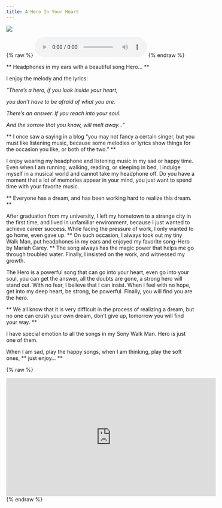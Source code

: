 ```yaml
---
title: A Hero In Your Heart
---
```


![](https://68.media.tumblr.com/b558339bf2e8a74548075bb4ac55bd47/tumblr_inline_oqdwxuhPEC1um1hre_540.jpg)


{% raw %}
<audio id="audio-player" src="https://res.cloudinary.com/gmagonshare/video/upload/v1496219822/Hero_-_Mariah_Carey_Lyrics_ahqwdi.mp3" type="audio/mp3" controls="controls" autoplay="autoplay"></audio>
{% endraw %}

** Headphones in my ears with a beautiful song Hero… **

I enjoy the melody and the lyrics:

*“There’s a hero, if you look inside your heart,*

*you don’t have to be afraid of what you are.*

*There’s an answer. If you reach into your soul.*

*And the sorrow that you know, will melt away…"*

** I once saw a saying in a blog “you may not fancy a certain singer, but you must like listening music, because some melodies or lyrics show things for the occasion you like, or both of the two.” **

I enjoy wearing my headphone and listening music in my sad or happy time. Even when I am running, walking, reading, or sleeping in bed, I indulge myself in a musical world and cannot take my headphone off. Do you have a moment that a lot of memories appear in your mind, you just want to spend time with your favorite music.

** Everyone has a dream, and has been working hard to realize this dream. **

After graduation from my university, I left my hometown to a strange city in the first time, and lived in unfamiliar environment, because I just wanted to achieve career success. While facing the pressure of work, I only wanted to go home, even gave up. ** On such occasion, I always took out my tiny Walk Man, put headphones in my ears and enjoyed my favorite song-Hero by Mariah Carey. ** The song always has the magic power that helps me go through troubled water. Finally, I insisted on the work, and witnessed my growth.

The Hero is a powerful song that can go into your heart, even go into your soul, you can get the answer, all the doubts are gone, a strong hero will stand out. With no fear, I believe that I can insist. When I feel with no hope, get into my deep heart, be strong, be powerful. Finally, you will find you are the hero.

** We all know that it is very difficult in the process of realizing a dream, but no one can crush your own dream, don’t give up, tomorrow you will find your way. **

I have special emotion to all the songs in my Sony Walk Man. Hero is just one of them.

When I am sad, play the happy songs, when I am thinking, play the soft ones, ** just enjoy… **

{% raw %}
<iframe class="post-item-video" width="560" height="315" src="https://www.youtube.com/embed/0IA3ZvCkRkQ?list=RD0IA3ZvCkRkQ" frameborder="0" allowfullscreen></iframe>
{% endraw %}
